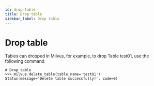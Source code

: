 ```yaml
---
id: drop-table
title: Drop table
sidebar_label: Drop table
---
```


# Drop table


Tables can dropped in Milvus, for example, to drop Table test01, use the following command:

```
# Drop table
>>> milvus.delete_table(table_name='test01')
Status(message='Delete table successfully!', code=0)
```
